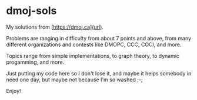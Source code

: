 # dmoj-sols
My solutions from [https://dmoj.ca](url). 

Problems are ranging in difficulty from about 7 points and above, from many different organizations and contests like DMOPC, CCC, COCI, and more.

Topics range from simple implementations, to graph theory, to dynamic progamming, and more.

Just putting my code here so I don't lose it, and maybe it helps somebody in need one day, but maybe not because I'm so washed ;-;

Enjoy!
